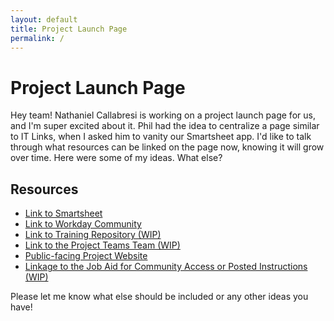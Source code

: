 ```yaml
---
layout: default
title: Project Launch Page
permalink: /
---
```


# Project Launch Page

Hey team! Nathaniel Callabresi is working on a project launch page for us, and I'm super excited about it. Phil had the idea to centralize a page similar to IT Links, when I asked him to vanity our Smartsheet app. I'd like to talk through what resources can be linked on the page now, knowing it will grow over time. Here were some of my ideas. What else?

## Resources

- [Link to Smartsheet](https://app.smartsheet.com)
- [Link to Workday Community](https://community.workday.com)
- [Link to Training Repository (WIP)](https://www.wm.edu)
- [Link to the Project Teams Team (WIP)](https://www.wm.edu)
- [Public-facing Project Website](https://www.wm.edu/sites/workday/)
- [Linkage to the Job Aid for Community Access or Posted Instructions (WIP)](https://www.wm.edu)

Please let me know what else should be included or any other ideas you have!
